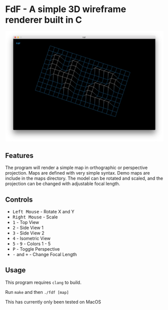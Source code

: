 # FdF - A simple 3D wireframe renderer built in C

![A simple scene](https://github.com/jacksonwb/ft_fdf/blob/master/screens/screen.png)

## Features
The program will render a simple map in orthographic or perspective projection. Maps are defined with very simple syntax. Demo maps are include in the maps directory. The model can be rotated and scaled, and the projection can be changed with adjustable focal length.

## Controls
* <kbd>Left Mouse</kbd> - Rotate X and Y
* <kbd>Right Mouse</kbd> - Scale
* <kbd>1</kbd> - Top View
* <kbd>2</kbd> - Side View 1
* <kbd>3</kbd> - Side View 2
* <kbd>4</kbd> - Isometric View
* <kbd>5</kbd> - <kbd>9</kbd> - Colors 1 - 5
* <kbd>P</kbd> - Toggle Perspective
* <kbd>-</kbd> and <kbd>+</kbd> - Change Focal Length

## Usage
This program requires `clang` to build.

Run `make` and then `./fdf [map]`

This has currently only been tested on MacOS